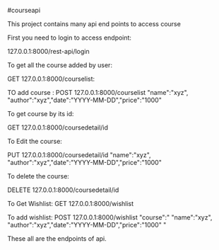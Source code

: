 #courseapi

This project contains many api end points to access course

First you need to login to access endpoint:

127.0.0.1:8000/rest-api/login

To get all the course added by user:

GET 127.0.0.1:8000/courselist:

TO add course :
POST 127.0.0.1:8000/courselist "name":"xyz", "author":"xyz","date":"YYYY-MM-DD","price":"1000"

To get course by its id:

GET 127.0.0.1:8000/coursedetail/id

To Edit the course:

PUT 127.0.0.1:8000/coursedetail/id "name":"xyz", "author":"xyz","date":"YYYY-MM-DD","price":"1000"

To delete the course:

DELETE 127.0.0.1:8000/coursedetail/id

To Get Wishlist:
GET 127.0.0.1:8000/wishlist

To add wishlist:
POST 127.0.0.1:8000/wishlist "course":" "name":"xyz", "author":"xyz","date":"YYYY-MM-DD","price":"1000" "

These all are the endpoints of api.
